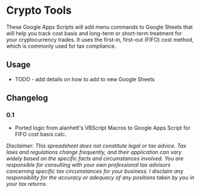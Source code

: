 # Crypto Tools

These Google Apps Scripts will add menu commands to Google Sheets that will help you track cost basis and long-term or short-term treatment for your cryptocurrency trades. It uses the first-in, first-out (FIFO) cost method, which is commonly used for tax compliance.

## Usage

- TODO - add details on how to add to new Google Sheets

## Changelog

### 0.1
- Ported logic from alanhett's VBScript Macros to Google Apps Script for FIFO cost basis calc.

*Disclaimer: This spreadsheet does not constitute legal or tax advice.  Tax laws and regulations change frequently, and their application can vary widely based on the specific facts and circumstances involved. You are responsible for consulting with your own professional tax advisors concerning specific tax circumstances for your business. I disclaim any responsibility for the accuracy or adequacy of any positions taken by you in your tax returns.*